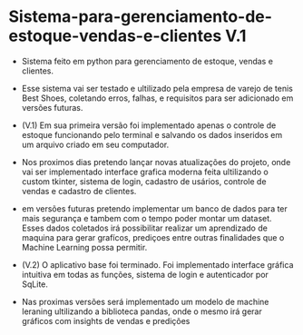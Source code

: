 # Sistema-para-gerenciamento-de-estoque-vendas-e-clientes V.1
- Sistema feito em python para gerenciamento de estoque, vendas e clientes.

- Esse sistema vai ser testado e ultilizado pela empresa de varejo de tenis Best Shoes, coletando erros, falhas, e requisitos para ser adicionado em versões futuras.
  
- (V.1) Em sua primeira versão  foi implementado apenas  o controle de estoque funcionando pelo terminal e salvando os dados inseridos em um arquivo criado em seu computador.
  
- Nos proximos dias pretendo lançar novas atualizações do projeto, onde vai ser implementado interface grafica moderna feita ultilizando o custom tkinter, sistema de login, cadastro de usários, controle de vendas e cadastro de clientes.

- em versões futuras pretendo implementar um banco de dados para ter mais segurança e tambem com o tempo poder montar um dataset. Esses dados coletados irá possibilitar realizar um aprendizado de maquina para gerar grafícos, prediçoes entre outras finalidades que o Machine Learning possa permitir.

- (V.2) O aplicativo base foi terminado. Foi implementado interface gráfica intuitiva em todas as funções, sistema de login e autenticador por SqLite.

- Nas proximas versões será implementado um modelo de machine leraning ultilizando a biblioteca pandas, onde o mesmo irá gerar gráficos com insights de vendas e predições
